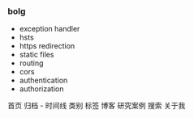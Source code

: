 ### bolg

- exception handler
- hsts
- https redirection
- static files
- routing
- cors
- authentication
- authorization



首页
归档 - 时间线
类别
标签
博客
研究案例
搜索
关于我